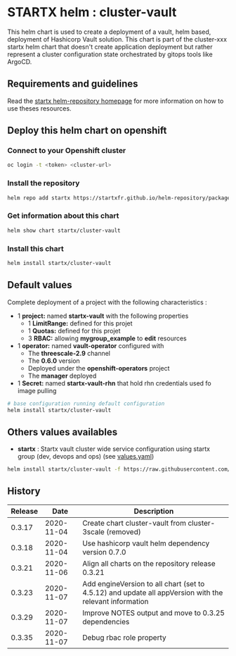# STARTX helm : cluster-vault

This helm chart is used to create a deployment of a vault, helm based, deployment of Hashicorp Vault solution.
This chart is part of the cluster-xxx startx helm chart that doesn't create application deployment but rather represent a cluster configuration
state orchestrated by gitops tools like ArgoCD.

## Requirements and guidelines

Read the [startx helm-repository homepage](https://startxfr.github.io/helm-repository) for
more information on how to use theses resources.

## Deploy this helm chart on openshift

### Connect to your Openshift cluster

```bash
oc login -t <token> <cluster-url>
```

### Install the repository

```bash
helm repo add startx https://startxfr.github.io/helm-repository/packages/
```

### Get information about this chart

```bash
helm show chart startx/cluster-vault
```

### Install this chart

```bash
helm install startx/cluster-vault
```

## Default values

Complete deployment of a project with the following characteristics :

- 1 **project:** named **startx-vault** with the following properties
  - 1 **LimitRange:** defined for this projet
  - 1 **Quotas:** defined for this projet
  - 3 **RBAC:** allowing **mygroup_example** to **edit** resources
- 1 **operator:** named **vault-operator** configured with
  - The **threescale-2.9** channel
  - The **0.6.0** version
  - Deployed under the **openshift-operators** project
  - The **manager** deployed
- 1 **Secret:** named **startx-vault-rhn** that hold rhn credentials used fo image pulling

```bash
# base configuration running default configuration
helm install startx/cluster-vault
```

## Others values availables

- **startx** : Startx vault cluster wide service configuration using startx group (dev, devops and ops) (see [values.yaml](https://raw.githubusercontent.com/startxfr/helm-repository/master/charts/cluster-vault/values-startx.yaml))

```bash
helm install startx/cluster-vault -f https://raw.githubusercontent.com/startxfr/helm-repository/master/charts/cluster-vault/values-startx.yaml
```

## History

| Release | Date       | Description
| ------- | ---------- | -----------------------------------------------------
| 0.3.17  | 2020-11-04 | Create chart cluster-vault from cluster-3scale (removed)
| 0.3.18  | 2020-11-04 | Use hashicorp vault helm dependency version 0.7.0
| 0.3.21  | 2020-11-06 | Align all charts on the repository release 0.3.21
| 0.3.23  | 2020-11-07 | Add engineVersion to all chart (set to 4.5.12) and update all appVersion with the relevant information
| 0.3.29  | 2020-11-07 | Improve NOTES output and move to 0.3.25 dependencies
| 0.3.35  | 2020-11-07 | Debug rbac role property

